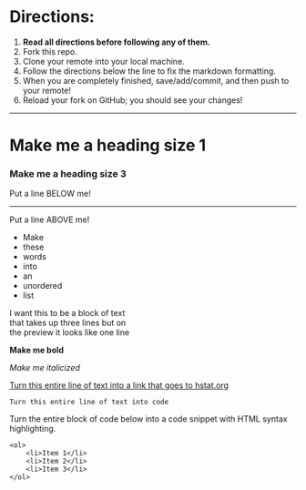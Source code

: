 # Directions:
1. **Read all directions before following any of them.**
2. Fork this repo.
2. Clone your remote into your local machine.
3. Follow the directions below the line to fix the markdown formatting.
4. When you are completely finished, save/add/commit, and then push to your remote!
5. Reload your fork on GitHub; you should see your changes!

---

# Make me a heading size 1
### Make me a heading size 3

Put a line BELOW me!

***

Put a line ABOVE me!

* Make
* these
* words
* into
* an
* unordered
* list

I want this to be a block of text  
that takes up three lines but on  
the preview it looks like one line   

**Make me bold**

_Make me italicized_

[Turn this entire line of text into a link that goes to hstat.org](http://hstat.org)

`Turn this entire line of text into code`

Turn the entire block of code below into a code snippet with HTML syntax highlighting.
```
<ol>
    <li>Item 1</li>
    <li>Item 2</li>
    <li>Item 3</li>
</ol>
```